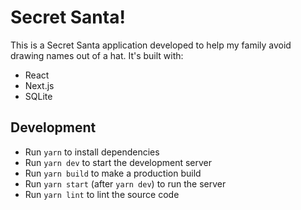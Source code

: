 # Secret Santa!

This is a Secret Santa application developed to help my family avoid drawing names out of a hat. It's built with:

* React
* Next.js
* SQLite

## Development

* Run `yarn` to install dependencies
* Run `yarn dev` to start the development server
* Run `yarn build` to make a production build
* Run `yarn start` (after `yarn dev`) to run the server
* Run `yarn lint` to lint the source code
